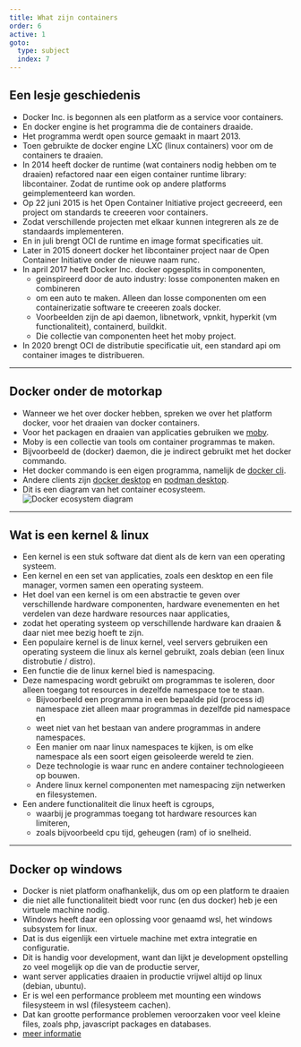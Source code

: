 ```yaml
---
title: What zijn containers
order: 6
active: 1
goto:
  type: subject
  index: 7
---
```


## Een lesje geschiedenis

- Docker Inc. is begonnen als een platform as a service voor containers.
- En docker engine is het programma die de containers draaide.
- Het programma werdt open source gemaakt in maart 2013.
- Toen gebruikte de docker engine LXC (linux containers) voor om de containers te draaien.
- In 2014 heeft docker de runtime (wat containers nodig hebben om te draaien) refactored naar een eigen container runtime library: libcontainer. Zodat de runtime ook op andere platforms geimplementeerd kan worden.
- Op 22 juni 2015 is het Open Container Initiative project gecreeerd, een project om standards te creeeren voor containers.
- Zodat verschillende projecten met elkaar kunnen integreren als ze de standaards implementeren.
- En in juli brengt OCI de runtime en image format specificaties uit.
- Later in 2015 doneert docker het libcontainer project naar de Open Container Initiative onder de nieuwe naam runc.
- In april 2017 heeft Docker Inc. docker opgesplits in componenten,
  - geinspireerd door de auto industry: losse componenten maken en combineren
  - om een auto te maken. Alleen dan losse componenten om een containerizatie software te creeeren zoals docker.
  - Voorbeelden zijn de api daemon, libnetwork, vpnkit, hyperkit (vm functionaliteit), containerd, buildkit.
  - Die collectie van componenten heet het moby project.
- In 2020 brengt OCI de distributie specificatie uit, een standard api om container images te distribueren.

---

## Docker onder de motorkap

- Wanneer we het over docker hebben, spreken we over het platform docker, voor het draaien van docker containers.
- Voor het packagen en draaien van applicaties gebruiken we [moby](https://github.com/moby/moby).
- Moby is een collectie van tools om container programmas te maken.
- Bijvoorbeeld de (docker) daemon, die je indirect gebruikt met het docker commando.
- Het docker commando is een eigen programma, namelijk de [docker cli](https://github.com/docker/cli).
- Andere clients zijn [docker desktop](https://www.docker.com/products/docker-desktop/) en [podman desktop](https://github.com/containers/podman-desktop).
- Dit is een diagram van het container ecosysteem.
  ![Docker ecosystem diagram](@docker-ecosysteem-v8.svg)

---

## Wat is een kernel & linux

- Een kernel is een stuk software dat dient als de kern van een operating systeem.
- Een kernel en een set van applicaties, zoals een desktop en een file manager, vormen samen een operating systeem.
- Het doel van een kernel is om een abstractie te geven over verschillende hardware componenten, hardware evenementen en het verdelen van deze hardware resources naar applicaties,
- zodat het operating systeem op verschillende hardware kan draaien & daar niet mee bezig hoeft te zijn.
- Een populaire kernel is de linux kernel, veel servers gebruiken een operating systeem die linux als kernel gebruikt, zoals debian (een linux distrobutie / distro).
- Een functie die de linux kernel bied is namespacing.
- Deze namespacing wordt gebruikt om programmas te isoleren, door alleen toegang tot resources in dezelfde namespace toe te staan.
  - Bijvoorbeeld een programma in een bepaalde pid (process id) namespace ziet alleen maar programmas in dezelfde pid namespace en
  - weet niet van het bestaan van andere programmas in andere namespaces.
  - Een manier om naar linux namespaces te kijken, is om elke namespace als een soort eigen geisoleerde wereld te zien.
  - Deze technologie is waar runc en andere container technologieeen op bouwen.
  - Andere linux kernel componenten met namespacing zijn netwerken en filesystemen.
- Een andere functionaliteit die linux heeft is cgroups,
  - waarbij je programmas toegang tot hardware resources kan limiteren,
  - zoals bijvoorbeeld cpu tijd, geheugen (ram) of io snelheid.

---

## Docker op windows

- Docker is niet platform onafhankelijk, dus om op een platform te draaien
- die niet alle functionaliteit biedt voor runc (en dus docker) heb je een virtuele machine nodig.
- Windows heeft daar een oplossing voor genaamd wsl, het windows subsystem for linux.
- Dat is dus eigenlijk een virtuele machine met extra integratie en configuratie.
- Dit is handig voor development, want dan lijkt je development opstelling zo veel mogelijk op die van de productie server,
- want server applicaties draaien in productie vrijwel altijd op linux (debian, ubuntu).
- Er is wel een performance probleem met mounting een windows filesysteem in wsl (filesysteem cachen).
- Dat kan grootte performance problemen veroorzaken voor veel kleine files, zoals php, javascript packages en databases.
- [meer informatie](https://github.com/microsoft/WSL/issues/4197#issuecomment-604592340)
